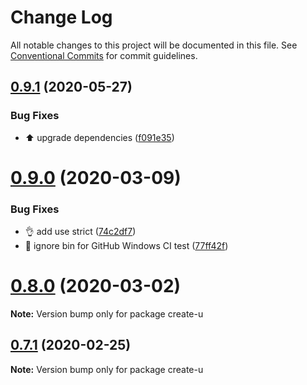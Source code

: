 # Change Log

All notable changes to this project will be documented in this file.
See [Conventional Commits](https://conventionalcommits.org) for commit guidelines.

## [0.9.1](https://github.com/jr-codes/create-u/compare/v0.9.0...v0.9.1) (2020-05-27)


### Bug Fixes

* ⬆️ upgrade dependencies ([f091e35](https://github.com/jr-codes/create-u/commit/f091e35c7bb9f62f3ff4d880c10d423b359019c1))





# [0.9.0](https://github.com/jr-codes/create-u/compare/v0.7.1...v0.9.0) (2020-03-09)


### Bug Fixes

* 👌 add use strict ([74c2df7](https://github.com/jr-codes/create-u/commit/74c2df70de3f0dc908a7f2276ee05acc8063b88d))
* 💚 ignore bin for GitHub Windows CI test ([77ff42f](https://github.com/jr-codes/create-u/commit/77ff42f0aea226fb4dce4eadeccde501c3152863))





# [0.8.0](https://github.com/jr-codes/create-u/compare/v0.7.1...v0.8.0) (2020-03-02)

**Note:** Version bump only for package create-u





## [0.7.1](https://github.com/jr-codes/create-u/compare/v0.7.0...v0.7.1) (2020-02-25)

**Note:** Version bump only for package create-u

